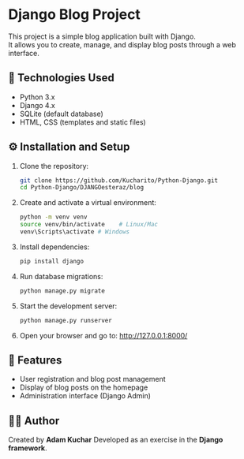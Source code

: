 # Django Blog Project

This project is a simple blog application built with Django.  
It allows you to create, manage, and display blog posts through a web interface.

## 🚀 Technologies Used
- Python 3.x  
- Django 4.x  
- SQLite (default database)  
- HTML, CSS (templates and static files)  

## ⚙️ Installation and Setup

1. Clone the repository:
   ```bash
   git clone https://github.com/Kucharito/Python-Django.git
   cd Python-Django/DJANGOesteraz/blog
    ```

2. Create and activate a virtual environment:
    ```bash
    python -m venv venv
    source venv/bin/activate    # Linux/Mac
    venv\Scripts\activate # Windows
    ```
3. Install dependencies:
    ```bash
    pip install django
    ```

4. Run database migrations:
    ```bash
    python manage.py migrate
    ```

5. Start the development server:
    ```bash
    python manage.py runserver
    ```

6. Open your browser and go to: http://127.0.0.1:8000/


## 📝 Features

- User registration and blog post management 
- Display of blog posts on the homepage 
- Administration interface (Django Admin)  

## 👨‍💻 Author

Created by **Adam Kuchar**
Developed as an exercise in the **Django framework**.  
